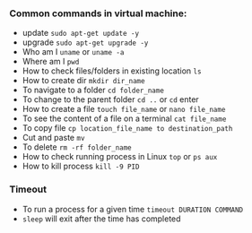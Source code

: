 ### Common commands in virtual machine:

- update `sudo apt-get update -y`
- upgrade `sudo apt-get upgrade -y`
- Who am I `uname` or `uname -a`
- Where am I `pwd`
- How to check files/folders in existing location `ls`
- How to create dir `mkdir dir_name`
- To navigate to a folder `cd folder_name`
- To change to the parent folder `cd ..` or `cd` enter
- How to create a file `touch file_name` or `nano file_name`
- To see the content of a file on a terminal `cat file_name`
- To copy file `cp location_file_name to destination_path`
- Cut and paste `mv`
- To delete `rm -rf folder_name`
- How to check running process in Linux `top` or `ps aux`
- How to kill process `kill -9 PID`

### Timeout
- To run a process for a given time `timeout DURATION COMMAND`
- `sleep` will exit after the time has completed